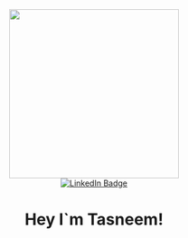 <div align="center">
  <div id="header" >
    <img src="https://media.giphy.com/media/LMcB8XospGZO8UQq87/giphy.gif" width="300"/>
  </div>

  <div id="badges">
    <a href="www.linkedin.com/in/tasneem-elhussiny">
      <img src="https://img.shields.io/badge/LinkedIn-blue?style=for-the-badge&logo=linkedin&logoColor=white" alt="LinkedIn Badge"/>
    </a>
  </div>

  <h1 align="center">
    Hey I`m Tasneem!
  </h1>
</div>
